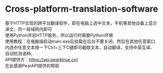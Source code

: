 # Cross-platform-translation-software<br/>
基于HTTP实现的跨平台翻译软件，即在电脑上选中文本，手机等其他设备上显示译文，同一局域网内即可<br/>
使用Python开启HTTP服务，所以运行时需要Python环境<br/>
使用教程：在电脑端启动main.exe后挂载在后台不要关闭，然后在其他任意窗口内选中任意文本按一下Ctrl+三下C键即可截取文本，自动翻译，支持中英互译、自动检测语种。<br/>
API提供方：https://api.pearktrue.cn/<br/>
在此感谢PearAPI提供的帮助<br/>
